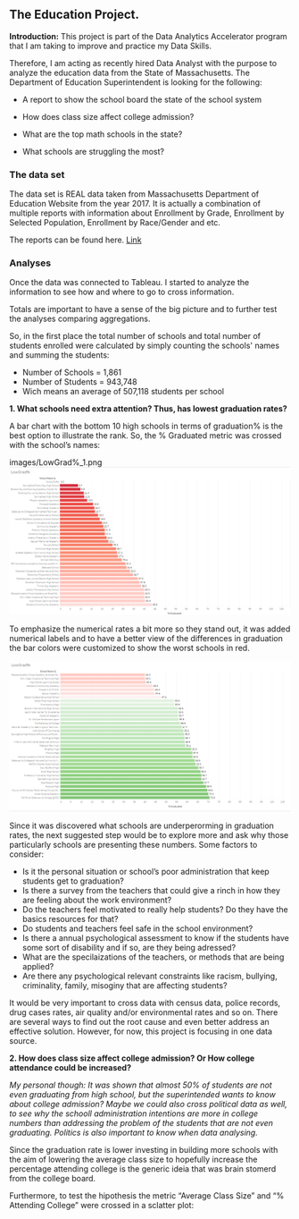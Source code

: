 ## The Education Project.

**Introduction:** This project is part of the Data Analytics Accelerator program that I am taking to improve and practice my Data Skills. 

Therefore, I am acting as recently hired Data Analyst with the purpose to analyze the education data from the State of Massachusetts. The Department of Education Superintendent is looking for the following:

- A report to show the school board the state of the school system 

- How does class size affect college admission?

- What are the top math schools in the state?

- What schools are struggling the most?


###  The data set

The data set is REAL data taken from Massachusetts Department of Education Website from the year 2017. It is actually a combination of multiple reports with information about  Enrollment by Grade, Enrollment by Selected Population, Enrollment by Race/Gender and etc. 

The reports can be found here. [Link](https://profiles.doe.mass.edu/statereport/)


###  Analyses

Once the data was connected to Tableau. I started to analyze the information to see how and where to go to cross information. 

Totals are important to have a sense of the big picture and to further test the analyses comparing aggregations. 

So, in the first place the total number of schools and total number of students enrolled were calculated by simply counting the schools' names and summing the students:

- Number of Schools = 1,861
- Number of Students = 943,748
- Wich means an average of  507,118 students per school
  

**1. What schools need extra attention? Thus, has lowest graduation rates?**

   A bar chart with the bottom 10 high schools in terms of graduation% is the best option to illustrate the rank. So, the % Graduated metric was crossed with the school’s names:

images/LowGrad%_1.png
<img src="images/LowGrad%_1.png?raw=true"/> 


To emphasize the numerical rates a bit more so they stand out, it was added numerical labels and to have a better view of the differences in graduation the bar colors were customized to show the worst schools in red.

<img src="images/LowGrad%_2.png?raw=true"/>

Since it was discovered what schools are underperorming in graduation rates, the next suggested step would be to explore more and ask why those particularly schools are presenting these numbers. Some factors to consider:

- Is it the personal situation or school’s poor administration that keep students get to graduation? 
- Is there a survey from the teachers that could give a rinch in how they are feeling about the work environment?
- Do the teachers feel motivated to really help students? Do they have the basics resources for that?
- Do students and teachers feel safe in the school environment?
- Is there a annual psychological assessment to know if the students have some sort of disability and if so, are they being adressed?
- What are the specilaizations of the teachers, or methods that are being applied?
- Are there any psychological relevant constraints like racism, bullying, criminality, family, misoginy that are affecting students?

It would be very important to cross data with census data, police records, drug cases rates, air quality and/or environmental rates and so on. There are several ways to find out the root cause and even better address an effective solution. However, for now, this project is focusing in one data source.

**2. How does class size affect college admission? Or How college attendance could be increased?**


_My personal though: It was shown that almost 50% of students are not even graduating from high school, but the superintended wants to know about college admission? Maybe we could also cross political data as well, to see why the schooll administration intentions are more in college numbers than addressing the problem of the students that are not even graduating. Politics is also important to know when data analysing._

Since the graduation rate is lower investing in building more schools with the aim of lowering the average class size to hopefully increase the percentage attending college is the generic ideia that was brain stomerd from the college board. 

Furthermore, to test the hipothesis  the metric “Average Class Size” and “% Attending College” were crossed in a sclatter plot:















